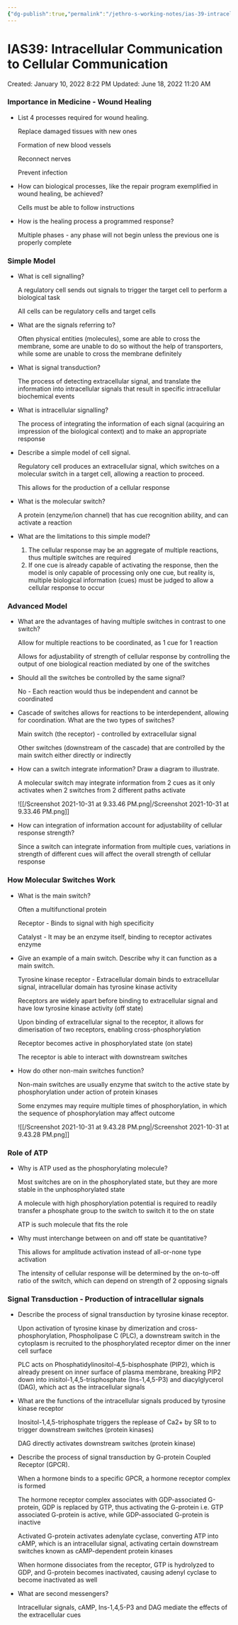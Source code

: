 ```yaml
---
{"dg-publish":true,"permalink":"/jethro-s-working-notes/ias-39-intracellular-communication-to-cellular-comm/","dgPassFrontmatter":true}
---
```



# IAS39: Intracellular Communication to Cellular Communication

Created: January 10, 2022 8:22 PM
Updated: June 18, 2022 11:20 AM

### Importance in Medicine - Wound Healing

- List 4 processes required for wound healing.
    
    Replace damaged tissues with new ones
    
    Formation of new blood vessels
    
    Reconnect nerves
    
    Prevent infection
    
- How can biological processes, like the repair program exemplified in wound healing, be achieved?
    
    Cells must be able to follow instructions
    
- How is the healing process a programmed response?
    
    Multiple phases - any phase will not begin unless the previous one is properly complete
    

### Simple Model

- What is cell signalling?
    
    A regulatory cell sends out signals to trigger the target cell to perform a biological task
    
    All cells can be regulatory cells and target cells
    
- What are the signals referring to?
    
    Often physical entities (molecules), some are able to cross the membrane, some are unable to do so without the help of transporters, while some are unable to cross the membrane definitely
    
- What is signal transduction?
    
    The process of detecting extracellular signal, and translate the information into intracellular signals that result in specific intracellular biochemical events
    
- What is intracellular signalling?
    
    The process of integrating the information of each signal (acquiring an impression of the biological context) and to make an appropriate response
    
- Describe a simple model of cell signal.
    
    Regulatory cell produces an extracellular signal, which switches on a molecular switch in a target cell, allowing a reaction to proceed.
    
    This allows for the production of a cellular response
    
- What is the molecular switch?
    
    A protein (enzyme/ion channel) that has cue recognition ability, and can activate a reaction
    
- What are the limitations to this simple model?
    1. The cellular response may be an aggregate of multiple reactions, thus multiple switches are required
    2. If one cue is already capable of activating the response, then the model is only capable of processing only one cue, but reality is, multiple biological information (cues) must be judged to allow a cellular response to occur

### Advanced Model

- What are the advantages of having multiple switches in contrast to one switch?
    
    Allow for multiple reactions to be coordinated, as 1 cue for 1 reaction
    
    Allows for adjustability of strength of cellular response by controlling the output of one biological reaction mediated by one of the switches
    
- Should all the switches be controlled by the same signal?
    
    No - Each reaction would thus be independent and cannot be coordinated
    
- Cascade of switches allows for reactions to be interdependent, allowing for coordination. What are the two types of switches?
    
    Main switch (the receptor) - controlled by extracellular signal
    
    Other switches (downstream of the cascade) that are controlled by the main switch either directly or indirectly
    
- How can a switch integrate information? Draw a diagram to illustrate.
    
    A molecular switch may integrate information from 2 cues as it only activates when 2 switches from 2 different paths activate
    
    ![[/Screenshot 2021-10-31 at 9.33.46 PM.png\|/Screenshot 2021-10-31 at 9.33.46 PM.png]]
    
- How can integration of information account for adjustability of cellular response strength?
    
    Since a switch can integrate information from multiple cues, variations in strength of different cues will affect the overall strength of cellular response
    

### How Molecular Switches Work

- What is the main switch?
    
    Often a multifunctional protein
    
    Receptor - Binds to signal with high specificity
    
    Catalyst - It may be an enzyme itself, binding to receptor activates enzyme
    
- Give an example of a main switch. Describe why it can function as a main switch.
    
    Tyrosine kinase receptor - Extracellular domain binds to extracellular signal, intracellular domain has tyrosine kinase activity
    
    Receptors are widely apart before binding to extracellular signal and have low tyrosine kinase activity (off state)
    
    Upon binding of extracellular signal to the receptor, it allows for dimerisation of two receptors, enabling cross-phosphorylation
    
    Receptor becomes active in phosphorylated state (on state)
    
    The receptor is able to interact with downstream switches
    
- How do other non-main switches function?
    
    Non-main switches are usually enzyme that switch to the active state by phosphorylation under action of protein kinases
    
    Some enzymes may require multiple times of phosphorylation, in which the sequence of phosphorylation may affect outcome
    
    ![[/Screenshot 2021-10-31 at 9.43.28 PM.png\|/Screenshot 2021-10-31 at 9.43.28 PM.png]]
    

### Role of ATP

- Why is ATP used as the phosphorylating molecule?
    
    Most switches are on in the phosphorylated state, but they are more stable in the unphosphorylated state
    
    A molecule with high phosphorylation potential is required to readily transfer a phosphate group to the switch to switch it to the on state
    
    ATP is such molecule that fits the role
    
- Why must interchange between on and off state be quantitative?
    
    This allows for amplitude activation instead of all-or-none type activation
    
    The intensity of cellular response will be determined by the on-to-off ratio of the switch, which can depend on strength of 2 opposing signals
    

### Signal Transduction - Production of intracellular signals

- Describe the process of signal transduction by tyrosine kinase receptor.
    
    Upon activation of tyrosine kinase by dimerization and cross-phosphorylation, Phospholipase C (PLC), a downstream switch in the cytoplasm is recruited to the phosphorylated receptor dimer on the inner cell surface
    
    PLC acts on Phosphatidylinositol-4,5-bisphosphate (PIP2), which is already present on inner surface of plasma membrane, breaking PIP2 down into inisitol-1,4,5-trisphosphate (Ins-1,4,5-P3) and diacylglycerol (DAG), which act as the intracellular signals
    
- What are the functions of the intracellular signals produced by tyrosine kinase receptor
    
    Inositol-1,4,5-triphosphate triggers the replease of Ca2+ by SR to to trigger downstream switches (protein kinases)
    
    DAG directly activates downstream switches (protein kinase)
    
- Describe the process of signal transduction by G-protein Coupled Receptor (GPCR).
    
    When a hormone binds to a specific GPCR, a hormone receptor complex is formed
    
    The hormone receptor complex associates with GDP-associated G-protein, GDP is replaced by GTP, thus activating the G-protein i.e. GTP associated G-protein is active, while GDP-associated G-protein is inactive
    
    Activated G-protein activates adenylate cyclase, converting ATP into cAMP, which is an intracellular signal, activating certain downstream switches known as cAMP-dependent protein kinases
    
    When hormone dissociates from the receptor, GTP is hydrolyzed to GDP, and G-protein becomes inactivated, causing adenyl cyclase to become inactivated as well
    
- What are second messengers?
    
    Intracellular signals, cAMP, Ins-1,4,5-P3 and DAG mediate the effects of the extracellular cues
